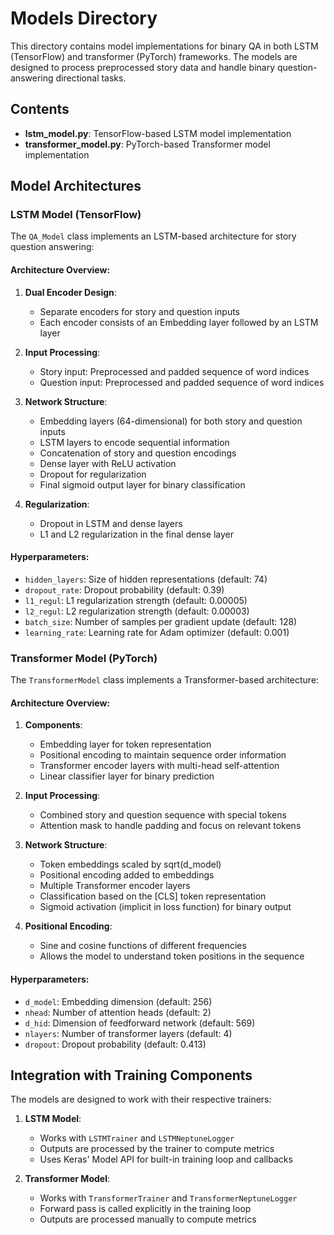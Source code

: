# Models Directory

This directory contains model implementations for binary QA in both LSTM (TensorFlow) and transformer (PyTorch) frameworks. The models are designed to process preprocessed story data and handle binary question-answering directional tasks.

## Contents

- **lstm_model.py**: TensorFlow-based LSTM model implementation
- **transformer_model.py**: PyTorch-based Transformer model implementation

## Model Architectures

### LSTM Model (TensorFlow)

The `QA_Model` class implements an LSTM-based architecture for story question answering:

#### Architecture Overview:
1. **Dual Encoder Design**:
   - Separate encoders for story and question inputs
   - Each encoder consists of an Embedding layer followed by an LSTM layer

2. **Input Processing**:
   - Story input: Preprocessed and padded sequence of word indices
   - Question input: Preprocessed and padded sequence of word indices

3. **Network Structure**:
   - Embedding layers (64-dimensional) for both story and question inputs
   - LSTM layers to encode sequential information
   - Concatenation of story and question encodings
   - Dense layer with ReLU activation
   - Dropout for regularization
   - Final sigmoid output layer for binary classification

4. **Regularization**:
   - Dropout in LSTM and dense layers
   - L1 and L2 regularization in the final dense layer

#### Hyperparameters:
- `hidden_layers`: Size of hidden representations (default: 74)
- `dropout_rate`: Dropout probability (default: 0.39)
- `l1_regul`: L1 regularization strength (default: 0.00005)
- `l2_regul`: L2 regularization strength (default: 0.00003)
- `batch_size`: Number of samples per gradient update (default: 128)
- `learning_rate`: Learning rate for Adam optimizer (default: 0.001)

### Transformer Model (PyTorch)

The `TransformerModel` class implements a Transformer-based architecture:

#### Architecture Overview:
1. **Components**:
   - Embedding layer for token representation
   - Positional encoding to maintain sequence order information
   - Transformer encoder layers with multi-head self-attention
   - Linear classifier layer for binary prediction

2. **Input Processing**:
   - Combined story and question sequence with special tokens
   - Attention mask to handle padding and focus on relevant tokens

3. **Network Structure**:
   - Token embeddings scaled by sqrt(d_model)
   - Positional encoding added to embeddings
   - Multiple Transformer encoder layers
   - Classification based on the [CLS] token representation
   - Sigmoid activation (implicit in loss function) for binary output

4. **Positional Encoding**:
   - Sine and cosine functions of different frequencies
   - Allows the model to understand token positions in the sequence

#### Hyperparameters:
- `d_model`: Embedding dimension (default: 256)
- `nhead`: Number of attention heads (default: 2)
- `d_hid`: Dimension of feedforward network (default: 569)
- `nlayers`: Number of transformer layers (default: 4)
- `dropout`: Dropout probability (default: 0.413)

## Integration with Training Components

The models are designed to work with their respective trainers:

1. **LSTM Model**:
   - Works with `LSTMTrainer` and `LSTMNeptuneLogger`
   - Outputs are processed by the trainer to compute metrics
   - Uses Keras' Model API for built-in training loop and callbacks

2. **Transformer Model**:
   - Works with `TransformerTrainer` and `TransformerNeptuneLogger`
   - Forward pass is called explicitly in the training loop
   - Outputs are processed manually to compute metrics